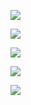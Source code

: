 ![](https://md-pic-1259272405.cos.ap-guangzhou.myqcloud.com/img/20200617191316.png)

![](https://md-pic-1259272405.cos.ap-guangzhou.myqcloud.com/img/20200617191332.png)

![](https://md-pic-1259272405.cos.ap-guangzhou.myqcloud.com/img/20200617191347.png)

![](https://md-pic-1259272405.cos.ap-guangzhou.myqcloud.com/img/20200617191402.png)

![](https://md-pic-1259272405.cos.ap-guangzhou.myqcloud.com/img/20200617191418.png)